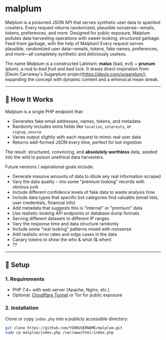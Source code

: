 # malplum
Malplum is a poisoned JSON API that serves synthetic user data to spambot crawlers. Every request returns randomized, plausible nonsense—emails, tokens, preferences, and more. Designed for public exposure, Malplum pollutes data harvesting operations with sweet-looking, structured garbage. Feed them garbage, with the help of Malplum! Every request serves plausible, randomized user data—emails, tokens, fake names, preferences, and more—all completely synthetic and deliciously useless.

The name *Malplum* is a constructed Latinism: **malus** (bad, evil) + **prunum** (plum), a nod to *bad fruit* and *bad luck*. It draws direct inspiration from [Devin Carraway's Sugarplum project(https://devin.com/sugarplum/), expanding the concept with dynamic content and a whimsical mean streak.

---

## 🔧 How It Works

Malplum is a single PHP endpoint that:
- Generates fake email addresses, names, tokens, and metadata
- Randomly includes extra fields like `location`, `interests`, or `signup_source`
- Varies output slightly with each request to mimic real user data
- Returns well-formed JSON every time, perfect for bot ingestion

The result: structured, convincing, and **absolutely worthless** data, seeded into the wild to poison unethical data harvesters.

Future versions / aspirational goals include:
  - Generate massive amounts of data to dilute any real information scraped
  - Vary the data quality - mix some "premium looking" records with obvious junk
  - Include different confidence levels of fake data to waste analysis time
  - Include data types that specific bot categories find valuable (email lists, user credentials, financial info)
  - Add metadata that suggests this is "internal" or "premium" data
  - Use realistic-looking API endpoints or database dump formats
  - Serving different datasets to different IP ranges
  - Vary the response time and data structure randomly
  - Include some "real looking" patterns mixed with nonsense
  - Add realistic error rates and edge cases in the data
  - Canary tokens to show the who & what (& when)
  - ??

---

## 🚀 Setup

### 1. Requirements
- PHP 7.4+ with web server (Apache, Nginx, etc.)
- Optional: [Cloudflare Tunnel](https://developers.cloudflare.com/cloudflare-one/connections/connect-apps/) or Tor for public exposure

### 2. Installation
Clone or copy `index.php` into a publicly accessible directory:

```bash
git clone https://github.com/YOURUSERNAME/malplum.git
sudo cp malplum/index.php /var/www/html/index.php


